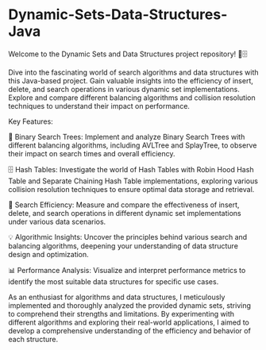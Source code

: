 # Dynamic-Sets-Data-Structures-Java

Welcome to the Dynamic Sets and Data Structures project repository! 🌳🗄️

Dive into the fascinating world of search algorithms and data structures with this Java-based project. Gain valuable insights into the efficiency of insert, delete, and search operations in various dynamic set implementations. Explore and compare different balancing algorithms and collision resolution techniques to understand their impact on performance.

Key Features:

🌳 Binary Search Trees: Implement and analyze Binary Search Trees with different balancing algorithms, including AVLTree and SplayTree, to observe their impact on search times and overall efficiency.

🗄️ Hash Tables: Investigate the world of Hash Tables with Robin Hood Hash Table and Separate Chaining Hash Table implementations, exploring various collision resolution techniques to ensure optimal data storage and retrieval.

🔎 Search Efficiency: Measure and compare the effectiveness of insert, delete, and search operations in different dynamic set implementations under various data scenarios.

💡 Algorithmic Insights: Uncover the principles behind various search and balancing algorithms, deepening your understanding of data structure design and optimization.

📊 Performance Analysis: Visualize and interpret performance metrics to identify the most suitable data structures for specific use cases.

As an enthusiast for algorithms and data structures, I meticulously implemented and thoroughly analyzed the provided dynamic sets, striving to comprehend their strengths and limitations. By experimenting with different algorithms and exploring their real-world applications, I aimed to develop a comprehensive understanding of the efficiency and behavior of each structure.
